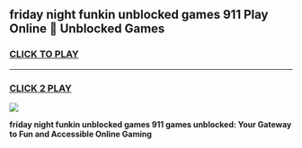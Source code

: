 
## friday night funkin unblocked games 911 Play Online 👋 Unblocked Games
<h3>
<a href="https://premium.freeplayer.one?title=friday_night_funkin_unblocked_games_911&ref=19F">CLICK TO PLAY</a></h3>
<hr>

<h3>
<a href="https://premium.freeplayer.one?title=friday_night_funkin_unblocked_games_911&ref=19F">CLICK 2 PLAY</a>
  
</h3>

<a href="https://premium.freeplayer.one?title=friday_night_funkin_unblocked_games_911&ref=19F"><img src="https://clearcache.store/games.png"></a>


**friday night funkin unblocked games 911 games unblocked: Your Gateway to Fun and Accessible Online Gaming**
